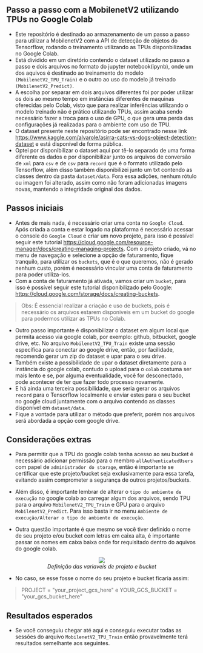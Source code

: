 <h2>Passo a passo com a MobilenetV2 utilizando TPUs no Google Colab</h2>

- Este repositório é destinado ao armazenamento de um passo a passo para utilizar a MobilenetV2 com a API de detecção de objetos do Tensorflow, rodando o treinamento utilizando as TPUs disponbilizadas no Google Colab.
- Está dividido em um diretório contendo o dataset utilizado no passo a passo e dois arquivos no formato do jupyter notebook(ipynb), onde um dos aquivos é destinado ao treinamento do modelo ```(MobilenetV2_TPU_Train)``` e o outro ao uso do modelo já treinado ```(MobilenetV2_Predict)```. 
- A escolha por separar em dois arquivos diferentes foi por poder utilizar os dois ao mesmo tempo em instâncias diferentes de maquinas oferecidas pelo Colab, visto que para realizar inferências utilizando o modelo treinado não é prático utilizando TPUs, assim acaba sendo necessário fazer a troca para o uso de GPU, o que gera uma perda das configurações já realizadas para o ambiente com uso de TPU.
- O dataset presente neste repositório pode ser encontrado nesse link https://www.kaggle.com/alvarole/asirra-cats-vs-dogs-object-detection-dataset e está disponível de forma pública. 
- Optei por disponibilizar o dataset aqui por tê-lo separado de uma forma diferente os dados e por disponibilizar junto os arquivos de conversão de ```xml``` para ```csv``` e de ```csv``` para ```record``` que é o formato utilizado pelo Tensorflow, além disso também disponibilizei junto um txt contendo as classes dentro da pasta ```dataset/data```. Fora essa adições, nenhum rótulo ou imagem foi alterado, assim como não foram adicionadas imagens novas, mantendo a integridade original dos dados.

<h2>Passos iniciais</h2>

- Antes de mais nada, é necessário criar uma conta no ```Google Cloud```. Após criada a conta e estar logado na plataforma é necessário acessar o console do ```Google Cloud``` e criar um novo projeto, para isso é possível seguir este tutorial https://cloud.google.com/resource-manager/docs/creating-managing-projects. Com o projeto criado, vá no menu de navegação e selecione a opção de faturamento, fique tranquilo, para utilizar os ```buckets```, que é o que queremos, não é gerado nenhum custo, porém é necessário vincular uma conta de faturamento para poder utiliza-los.
- Com a conta de faturamento já ativada, vamos criar um ```bucket```, para isso é possível seguir este tutorial disponibilizado pelo Google: https://cloud.google.com/storage/docs/creating-buckets.
> Obs: É essencial realizar a criação e uso de buckets, pois é necessário os arquivos estarem disponiveis em um bucket do google para podermos utilizar as TPUs no Colab.

- Outro passo importante é disponibilizar o dataset em algum local que permita acesso via google colab, por exemplo: github, bitbucket, google drive, etc. No arquivo ```MobilenetV2_TPU_Train``` existe uma sessão específica para conectar ao google drive, então, por facilidade, recomendo gerar um zip do dataset e upar para o seu drive.
- Também existe a possibilidade de upar o dataset diretamente para a instância do google colab, contudo o upload para o ```colab``` costuma ser mais lento e se, por alguma eventualidade, você for desconectado, pode acontecer de ter que fazer todo processo novamente.
- E há ainda uma terceira possibilidade, que seria gerar os arquivos ```record``` para o Tensorflow localmente e enviar estes para o seu bucket no google cloud juntamente com o arquivo contendo as classes disponível em ```dataset/data```.
- Fique a vontade para utilizar o método que preferir, porém nos arquivos será abordada a opção com google drive.

<h2>Considerações extras</h2>

- Para permitir que a TPU do google colab tenha acesso ao seu bucket é necessário adicionar permissão para o membro ```allAuthenticatedUsers``` com papel de ```administrador do storage```, então é importante se certificar que este projeto/bucket seja exclusivamente para essa tarefa, evitando assim comprometer a segurança de outros projetos/buckets.

- Além disso, é importante lembrar de alterar o ```tipo do ambiente de execução``` no google colab ao carregar algum dos arquivos, sendo TPU para o arquivo ```MobilenetV2_TPU_Train``` e GPU para o arquivo ```MobilenetV2_Predict```. Para isso basta ir no menu ```Ambiente de execução/Alterar o tipo de ambiente de execução```.

- Outra questão importante é que mesmo se você tiver definido o nome de seu projeto e/ou bucket com letras em caixa alta, é importante passar os nomes em caixa baixa onde for requisitado dentro do aquivos do google colab.
<p align="center">
    <img src="https://user-images.githubusercontent.com/15859532/114289220-808f5080-9a4c-11eb-93da-6d9c1ef61fd5.png"/><br/>
    <em>Definição das variaveis de projeto e bucket</em>
</p>

- No caso, se esse fosse o nome do seu projeto e bucket ficaria assim:
> PROJECT = "your_project_gcs_here" e YOUR_GCS_BUCKET = "your_gcs_bucket_here"

<h2>Resultados esperados</h2>

- Se você conseguiu chegar até aqui e conseguiu executar todas as sessões do arquivo ```MobilenetV2_TPU_Train``` então provavelmente terá resultados semelhante aos seguintes.

